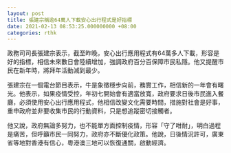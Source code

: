 ```yaml
---
layout: post
title: 張建宗稱逾64萬人下載安心出行程式是好指標
date: 2021-02-13 08:53:25.000000000 +08:00
categories: rthk
---
```


政務司司長張建宗表示，截至昨晚，安心出行應用程式有64萬多人下載，形容是好的指標，相信未來數日會陸續增加，強調政府百分百保障市民私隱。他又提醒市民在新年時，將拜年活動減到最少。

張建宗在一個電台節目表示，牛是象徵穩步向前，務實工作，相信新的一年會有曙光。他表示，如果疫情受控，年初七開始會有適當放寬，政府要求日後市民進入餐廳，必須使用安心出行應用程式，他相信改變文化需要時間，措施對社會是好事，重申政府並非要收集市民的行動資料，只是想追蹤密切接觸者。

他又說，政府無論多努力，也不能單方面控制疫情，形容「守了咁耐」，明白過程是痛苦，但呼籲市民一同努力，政府亦不斷優化政策。他說，日後情況許可，廣東省等地對香港有信心，粵港澳三地可以恢復通關，啟動經濟。
